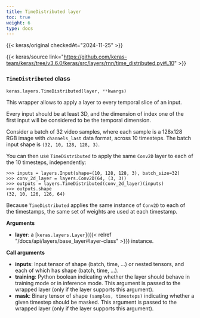 ```yaml
---
title: TimeDistributed layer
toc: true
weight: 6
type: docs
---
```


{{< keras/original checkedAt="2024-11-25" >}}

{{< keras/source link="https://github.com/keras-team/keras/tree/v3.6.0/keras/src/layers/rnn/time_distributed.py#L10" >}}

### `TimeDistributed` class

```python
keras.layers.TimeDistributed(layer, **kwargs)
```

This wrapper allows to apply a layer to every temporal slice of an input.

Every input should be at least 3D, and the dimension of index one of the first input will be considered to be the temporal dimension.

Consider a batch of 32 video samples, where each sample is a 128x128 RGB image with `channels_last` data format, across 10 timesteps. The batch input shape is `(32, 10, 128, 128, 3)`.

You can then use `TimeDistributed` to apply the same `Conv2D` layer to each of the 10 timesteps, independently:

```console
>>> inputs = layers.Input(shape=(10, 128, 128, 3), batch_size=32)
>>> conv_2d_layer = layers.Conv2D(64, (3, 3))
>>> outputs = layers.TimeDistributed(conv_2d_layer)(inputs)
>>> outputs.shape
(32, 10, 126, 126, 64)
```

Because `TimeDistributed` applies the same instance of `Conv2D` to each of the timestamps, the same set of weights are used at each timestamp.

**Arguments**

- **layer**: a [`keras.layers.Layer`]({{< relref "/docs/api/layers/base_layer#layer-class" >}}) instance.

**Call arguments**

- **inputs**: Input tensor of shape (batch, time, ...) or nested tensors, and each of which has shape (batch, time, ...).
- **training**: Python boolean indicating whether the layer should behave in training mode or in inference mode. This argument is passed to the wrapped layer (only if the layer supports this argument).
- **mask**: Binary tensor of shape `(samples, timesteps)` indicating whether a given timestep should be masked. This argument is passed to the wrapped layer (only if the layer supports this argument).
